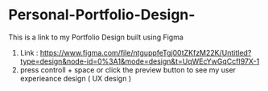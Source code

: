 # Personal-Portfolio-Design-
This is a link to my Portfolio Design built using Figma
1) Link : https://www.figma.com/file/ntguppfeTgj00tZKfzM22K/Untitled?type=design&node-id=0%3A1&mode=design&t=UqWEcYwGqCcfI97X-1
2) press controll + space or click the preview button to see my user experieance design ( UX design )
